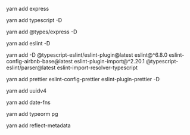yarn add express

yarn add typescript -D

yarn add @types/express -D

yarn add eslint -D

yarn add -D @typescript-eslint/eslint-plugin@latest eslint@^6.8.0 eslint-config-airbnb-base@latest eslint-plugin-import@^2.20.1 @typescript-eslint/parser@latest eslint-import-resolver-typescript

yarn add prettier eslint-config-prettier eslint-plugin-prettier -D

yarn add uuidv4

yarn add date-fns

yarn add typeorm pg

yarn add reflect-metadata
